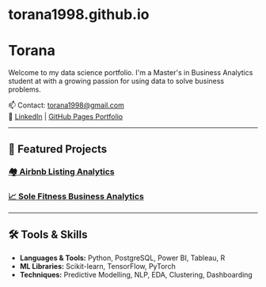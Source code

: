 # torana1998.github.io
# Torana

Welcome to my data science portfolio. I'm a Master's in Business Analytics student at with a growing passion for using data to solve business problems. 

📫 Contact: [torana1998@gmail.com](mailto:torana1998@gmail.com)  
🔗 [LinkedIn](https://www.linkedin.com/in/torana) | [GitHub Pages Portfolio](https://torana1998.github.io)

---

## 🚀 Featured Projects

### [🏘️ Airbnb Listing Analytics](https://torana1998.github.io/Airbnb-Listing-Analytics/)
### [📈 Sole Fitness Business Analytics](https://torana1998.github.io/Sole-Fintess-Business-Analytics/)

---
## 🛠️ Tools & Skills

- **Languages & Tools:** Python, PostgreSQL, Power BI, Tableau, R  
- **ML Libraries:** Scikit-learn, TensorFlow, PyTorch  
- **Techniques:** Predictive Modelling, NLP, EDA, Clustering, Dashboarding  
